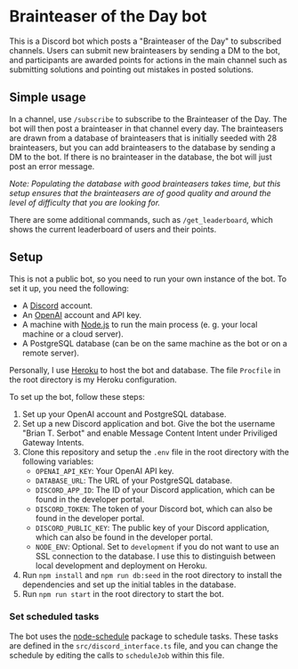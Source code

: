 # Brainteaser of the Day bot

This is a Discord bot which posts a "Brainteaser of the Day" to subscribed channels. Users can submit new brainteasers by sending a DM to the bot, and participants are awarded points for actions in the main channel such as submitting solutions and pointing out mistakes in posted solutions.

## Simple usage

In a channel, use `/subscribe` to subscribe to the Brainteaser of the Day. The bot will then post a brainteaser in that channel every day. The brainteasers are drawn from a database of brainteasers that is initially seeded with 28 brainteasers, but you can add brainteasers to the database by sending a DM to the bot. If there is no brainteaser in the database, the bot will just post an error message.

_Note: Populating the database with good brainteasers takes time, but this setup ensures that the brainteasers are of good quality and around the level of difficulty that you are looking for._

There are some additional commands, such as `/get_leaderboard`, which shows the current leaderboard of users and their points.

## Setup

This is not a public bot, so you need to run your own instance of the bot. To set it up, you need the following:

- A [Discord](https://discord.com/) account.
- An [OpenAI](https://openai.com/) account and API key.
- A machine with [Node.js](https://nodejs.org/en) to run the main process (e. g. your local machine or a cloud server).
- A PostgreSQL database (can be on the same machine as the bot or on a remote server).

Personally, I use [Heroku](https://www.heroku.com/) to host the bot and database. The file `Procfile` in the root directory is my Heroku configuration.

To set up the bot, follow these steps:

1. Set up your OpenAI account and PostgreSQL database.
2. Set up a new Discord application and bot. Give the bot the username "Brian T. Serbot" and enable Message Content Intent under Priviliged Gateway Intents.
3. Clone this repository and setup the `.env` file in the root directory with the following variables:
   - `OPENAI_API_KEY`: Your OpenAI API key.
   - `DATABASE_URL`: The URL of your PostgreSQL database.
   - `DISCORD_APP_ID`: The ID of your Discord application, which can be found in the developer portal.
   - `DISCORD_TOKEN`: The token of your Discord bot, which can also be found in the developer portal.
   - `DISCORD_PUBLIC_KEY`: The public key of your Discord application, which can also be found in the developer portal.
   - `NODE_ENV`: Optional. Set to `development` if you do not want to use an SSL connection to the database. I use this to distinguish between local development and deployment on Heroku.
4. Run `npm install` and `npm run db:seed` in the root directory to install the dependencies and set up the initial tables in the database.
5. Run `npm run start` in the root directory to start the bot.

### Set scheduled tasks

The bot uses the [node-schedule](https://www.npmjs.com/package/node-schedule) package to schedule tasks. These tasks are defined in the `src/discord_interface.ts` file, and you can change the schedule by editing the calls to `scheduleJob` within this file.
